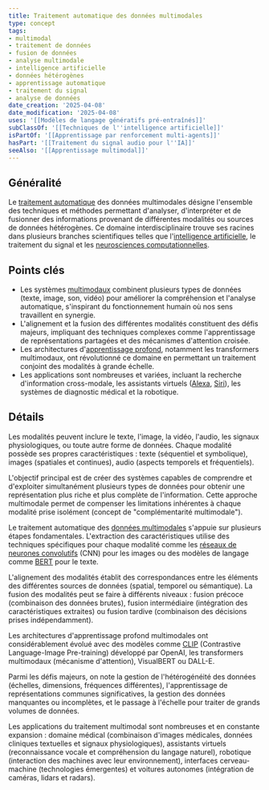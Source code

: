 ```yaml
---
title: Traitement automatique des données multimodales
type: concept
tags:
- multimodal
- traitement de données
- fusion de données
- analyse multimodale
- intelligence artificielle
- données hétérogènes
- apprentissage automatique
- traitement du signal
- analyse de données
date_creation: '2025-04-08'
date_modification: '2025-04-08'
uses: '[[Modèles de langage génératifs pré-entraînés]]'
subClassOf: '[[Techniques de l''intelligence artificielle]]'
isPartOf: '[[Apprentissage par renforcement multi-agents]]'
hasPart: '[[Traitement du signal audio pour l''IA]]'
seeAlso: '[[Apprentissage multimodal]]'
---
```

## Généralité

Le [traitement automatique](https://fr.wikipedia.org/wiki/Traitement_automatique) des données multimodales désigne l'ensemble des techniques et méthodes permettant d'analyser, d'interpréter et de fusionner des informations provenant de différentes modalités ou sources de données hétérogènes. Ce domaine interdisciplinaire trouve ses racines dans plusieurs branches scientifiques telles que l'[intelligence artificielle](https://fr.wikipedia.org/wiki/Intelligence_artificielle), le traitement du signal et les [neurosciences computationnelles](https://fr.wikipedia.org/wiki/Neurosciences_computationnelles).

## Points clés

- Les systèmes [multimodaux](https://fr.wikipedia.org/wiki/Syst%C3%A8me_multimodal) combinent plusieurs types de données (texte, image, son, vidéo) pour améliorer la compréhension et l'analyse automatique, s'inspirant du fonctionnement humain où nos sens travaillent en synergie.
- L'alignement et la fusion des différentes modalités constituent des défis majeurs, impliquant des techniques complexes comme l'apprentissage de représentations partagées et des mécanismes d'attention croisée.
- Les architectures d'[apprentissage profond](https://fr.wikipedia.org/wiki/Apprentissage_profond), notamment les transformers multimodaux, ont révolutionné ce domaine en permettant un traitement conjoint des modalités à grande échelle.
- Les applications sont nombreuses et variées, incluant la recherche d'information cross-modale, les assistants virtuels ([Alexa](https://fr.wikipedia.org/wiki/Amazon_Alexa), [Siri](https://fr.wikipedia.org/wiki/Siri)), les systèmes de diagnostic médical et la robotique.

## Détails

Les modalités peuvent inclure le texte, l'image, la vidéo, l'audio, les signaux physiologiques, ou toute autre forme de données. Chaque modalité possède ses propres caractéristiques : texte (séquentiel et symbolique), images (spatiales et continues), audio (aspects temporels et fréquentiels).

L'objectif principal est de créer des systèmes capables de comprendre et d'exploiter simultanément plusieurs types de données pour obtenir une représentation plus riche et plus complète de l'information. Cette approche multimodale permet de compenser les limitations inhérentes à chaque modalité prise isolément (concept de "complémentarité multimodale").

Le traitement automatique des [données multimodales](https://fr.wikipedia.org/wiki/Multim%C3%A9dia) s'appuie sur plusieurs étapes fondamentales. L'extraction des caractéristiques utilise des techniques spécifiques pour chaque modalité comme les [réseaux de neurones convolutifs](https://fr.wikipedia.org/wiki/R%C3%A9seau_de_neurones_convolutifs) (CNN) pour les images ou des modèles de langage comme [BERT](https://fr.wikipedia.org/wiki/BERT_(langage)) pour le texte. 

L'alignement des modalités établit des correspondances entre les éléments des différentes sources de données (spatial, temporel ou sémantique). La fusion des modalités peut se faire à différents niveaux : fusion précoce (combinaison des données brutes), fusion intermédiaire (intégration des caractéristiques extraites) ou fusion tardive (combinaison des décisions prises indépendamment).

Les architectures d'apprentissage profond multimodales ont considérablement évolué avec des modèles comme [CLIP](https://fr.wikipedia.org/wiki/CLIP_(mod%C3%A8le)) (Contrastive Language-Image Pre-training) développé par OpenAI, les transformers multimodaux (mécanisme d'attention), VisualBERT ou DALL-E.

Parmi les défis majeurs, on note la gestion de l'hétérogénéité des données (échelles, dimensions, fréquences différentes), l'apprentissage de représentations communes significatives, la gestion des données manquantes ou incomplètes, et le passage à l'échelle pour traiter de grands volumes de données.

Les applications du traitement multimodal sont nombreuses et en constante expansion : domaine médical (combinaison d'images médicales, données cliniques textuelles et signaux physiologiques), assistants virtuels (reconnaissance vocale et compréhension du langage naturel), robotique (interaction des machines avec leur environnement), interfaces cerveau-machine (technologies émergentes) et voitures autonomes (intégration de caméras, lidars et radars).